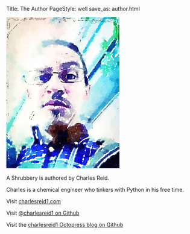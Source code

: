 Title: The Author
PageStyle: well
save_as: author.html

<img width="300px" src="images/author.jpg" alt="Photo of the Author" />

A Shrubbery is authored by Charles Reid.

Charles is a chemical engineer who tinkers with Python in his free time.

Visit [charlesreid1.com](http://charlesreid1.com)

Visit [@charlesreid1 on Github](http://github.com/charlesreid1)

Visit the [charlesreid1 Octopress blog on Github](http://charlesreid1.github.io/)

